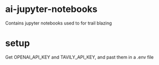 # ai-jupyter-notebooks
Contains jupyter notebooks used to for trail blazing

# setup
Get OPENAI_API_KEY and TAVILY_API_KEY, and past them in a .env file